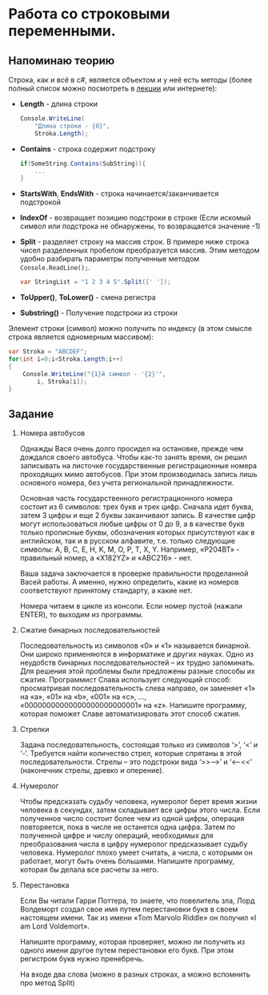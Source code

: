 # Работа со строковыми переменными.

## Напоминаю теорию

Строка, как и всё в c#, является объектом и у неё есть методы (более полный список можно посмотреть в [лекции](./articles/4_prog_string.md) или интернете):

* **Length** - длина строки

    ```cs
    Console.WriteLine(
        "Длина строки - {0}",
        Stroka.Length);
    ```    

* **Contains** - строка содержит подстроку

    ```cs
    if(SomeString.Contains(SubString)){
        ...
    }
    ```

* **StartsWith**, **EndsWith** - строка начинается/заканчивается подстрокой

* **IndexOf** - возвращает позицию подстроки в строке (Если искомый символ или подстрока не обнаружены, то возвращается значение -1)

* **Split** - разделяет строку на массив строк. В примере ниже строка чисел разделенных пробелом преобразуется массив. Этим методом удобно разбирать параметры полученные методом `Console.ReadLine();`.

    ```cs
    var StringList = "1 2 3 4 5".Split([' ']);
    ```

* **ToUpper()**, **ToLower()** - смена регистра

* **Substring()** - Получение подстроки из строки

Элемент строки (символ) можно получить по индексу (в этом смысле строка является одномерным массивом):

```cs
var Stroka = "ABCDEF";
for(int i=0;i<Stroka.Length;i++)
{
    Console.WriteLine("{1}й символ - '{2}'",
        i, Stroka[i]);
}
```    

## Задание

1. Номера автобусов

    Однажды Вася очень долго просидел на остановке, прежде чем дождался своего автобуса. Чтобы как-то занять время, он решил записывать на листочке государственные регистрационные номера проходящих мимо автобусов. При этом производилась запись лишь основного номера, без учета региональной принадлежности.

    Основная часть государственного регистрационного номера состоит из 6 символов: трех букв и трех цифр. Сначала идет буква, затем 3 цифры и еще 2 буквы заканчивают запись. В качестве цифр могут использоваться любые цифры от 0 до 9, а в качестве букв только прописные буквы, обозначения которых присутствуют как в английском, так и в русском алфавите, т.е. только следующие символы: A, B, C, E, H, K, M, O, P, T, X, Y. Например, «P204BT» - правильный номер, а «X182YZ» и «ABC216» - нет.

    Ваша задача заключается в проверке правильности проделанной Васей работы. А именно, нужно определить, какие из номеров соответствуют принятому стандарту, а какие нет.

    Номера читаем в цикле из консоли. Если номер пустой (нажали ENTER), то выходим из программы.

1. Сжатие бинарных последовательностей    

    Последовательность из символов «0» и «1» называется бинарной. Они широко применяются в информатике и других науках. Одно из неудобств бинарных последовательностей – их трудно запоминать. Для решения этой проблемы были предложены разные способы их сжатия. Программист Слава использует следующий способ: просматривая последовательность слева направо, он заменяет «1» на «a», «01» на «b», «001» на «c», …, «00000000000000000000000001» на «z». Напишите программу, которая поможет Славе автоматизировать этот способ сжатия.

1. Стрелки

    Задана последовательность, состоящая только из символов ‘>’, ‘<’ и ‘-‘. Требуется найти количество стрел, которые спрятаны в этой последовательности. Стрелы – это подстроки вида ‘>>-->’ и ‘<--<<’ (наконечник стрелы, древко и оперение).

1. Нумеролог

    Чтобы предсказать судьбу человека, нумеролог берет время жизни человека в секундах, затем складывает все цифры этого числа. Если полученное число состоит более чем из одной цифры, операция повторяется, пока в числе не останется одна цифра. Затем по полученной цифре и числу операций, необходимых для преобразования числа в цифру нумеролог предсказывает судьбу человека. Нумеролог плохо умеет считать, а числа, с которыми он работает, могут быть очень большими. Напишите программу, которая бы делала все расчеты за него.

1. Перестановка

    Если Вы читали Гарри Поттера, то знаете, что повелитель зла, Лорд Волдеморт создал свое имя путем перестановки букв в своем настоящем имени. Так из имени «Tom Marvolo Riddle» он получил «I am Lord Voldemort».

    Напишите программу, которая проверяет, можно ли получить из одного имени другое путем перестановки его букв. При этом регистром букв нужно пренебречь.

    На входе два слова (можно в разных строках, а можно вспомнить про метод Split)

